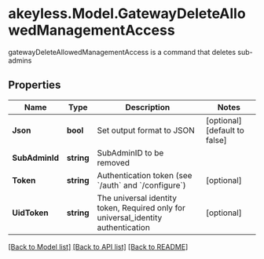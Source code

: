 # akeyless.Model.GatewayDeleteAllowedManagementAccess
gatewayDeleteAllowedManagementAccess is a command that deletes sub-admins

## Properties

Name | Type | Description | Notes
------------ | ------------- | ------------- | -------------
**Json** | **bool** | Set output format to JSON | [optional] [default to false]
**SubAdminId** | **string** | SubAdminID to be removed | 
**Token** | **string** | Authentication token (see &#x60;/auth&#x60; and &#x60;/configure&#x60;) | [optional] 
**UidToken** | **string** | The universal identity token, Required only for universal_identity authentication | [optional] 

[[Back to Model list]](../README.md#documentation-for-models) [[Back to API list]](../README.md#documentation-for-api-endpoints) [[Back to README]](../README.md)

